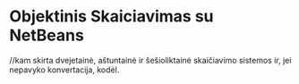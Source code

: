 # Objektinis Skaiciavimas su NetBeans
//kam skirta dvejetainė, aštuntainė ir šešioliktainė skaičiavimo sistemos ir, jei nepavyko konvertacija, kodėl.

